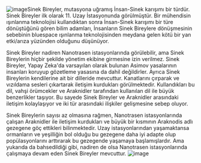 ![image](https://github.com/Oynumt1/Psychonaut-Lore/assets/55282547/bbb1cf63-65a9-4787-88ee-79f31f1e973c)Sinek Bireyler, mutasyona uğramış İnsan-Sinek karışımı bir türdür. Sinek Bireyler ilk olarak 11. Uzay İstasyonunda görülmüştür. Bir mühendisin ışınlanma teknolojisi kullandıktan sonra İnsan-Sinek karışımı bir türe dönüştüğünü gören bilim adamları, İnsanların Sinek Bireylere dönüşmesinin sebebinin bluespace ışınlanma teknolojisinden meydana gelen kötü bir yan etki/arıza yüzünden olduğunu düşünüyor.

Sinek Bireyler nadiren Nanotrasen istasyonlarında görülebilir, ama Sinek Bireylerin hiçbir şekilde yönetim ekibine girmesine izin verilmez. Sinek Bireyler, Yapay Zeka'da varsayılan olarak bulunan Asimov yasalarının insanları koruyup gözetleme yasasına da dahil değildirler. Ayrıca Sinek Bireylerin kendilerine ait bir dilleride mevcuttur. Kanatlarını çırparak ve vızıldama sesleri çıkartarak iletişim kurdukları görülmektedir. Kullandıkları bu dil, vahşi örümcekler ve Araknidler tarafından kullanılan dil ile büyük benzerlikler taşıyor. Bu sayede Sinek Bireyler ve Araknidler arasındaki iletişim kolaylaşıyor ve iki tür arasındaki ilişkiler gelişmesine sebep oluyor.

Sinek Bireylerin sayısı az olmasına rağmen, Nanotrasen istasyonlarında çalışan Araknidler ile iletişim kurdukları ve büyük bir kısmının Araknodis adlı gezegene göç ettikleri bilinmektedir. Uzay istasyonlarından yaşamaktansa ormanların ve yeşilliğin bol olduğu bu gezegene daha iyi adapte olup popülasyonlarını arttırarak bu gezegende yaşamaya başlamışlardır. Ama yukarıda da bahsedildiği gibi, nadiren de olsa Nanotrasen istasyonlarında çalışmaya devam eden Sinek Bireyler mevcuttur.
![image](https://github.com/Oynumt1/Psychonaut-Lore/assets/55282547/eba7d0d2-cb11-4d0f-92cb-2a33769edecf)
